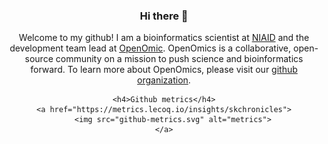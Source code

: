<div align="center">
    <h3>Hi there 👋</h3>
    <p>
        Welcome to my github! I am a bioinformatics scientist at <a href="https://www.niaid.nih.gov/research/research-technologies-branch-integrated-data-sciences">NIAID</a> and the development team lead at <a href="https://github.com/openomic">OpenOmic</a>. OpenOmics is a collaborative, open-source community on a mission to push science and bioinformatics forward. To learn more about OpenOmics, please visit our <a href="https://github.com/OpenOmics">github organization</a>.
    </p>

    <h4>Github metrics</h4>
    <a href="https://metrics.lecoq.io/insights/skchronicles">
        <img src="github-metrics.svg" alt="metrics">
    </a>
</div>
